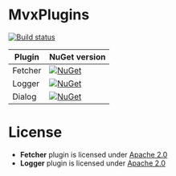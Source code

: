 MvxPlugins
==========

[![Build status](https://ci.appveyor.com/api/projects/status/8iekgrnckblfgfb6?svg=true)](https://ci.appveyor.com/project/mgj/mvvmcross-plugins)

| Plugin          | NuGet version                                                                                                                                                              |
| --------------- | -------------------------------------------------------------------------------------------------------------------------------------------------------------------------- |
| Fetcher        | [![NuGet](https://img.shields.io/nuget/v/artm.MvxPlugins.Fetcher.svg)](https://www.nuget.org/packages/artm.MvxPlugins.Fetcher/)             |
| Logger         | [![NuGet](https://img.shields.io/nuget/v/artm.MvxPlugins.Logger.svg)](https://www.nuget.org/packages/artm.MvxPlugins.Logger/)               |
| Dialog         | [![NuGet](https://img.shields.io/nuget/v/artm.MvxPlugins.Dialog.svg)](https://www.nuget.org/packages/artm.MvxPlugins.Dialog/)               |



License
=======

- **Fetcher** plugin is licensed under [Apache 2.0][apache]
- **Logger** plugin is licensed under [Apache 2.0][apache]

[apache]: https://www.apache.org/licenses/LICENSE-2.0.html